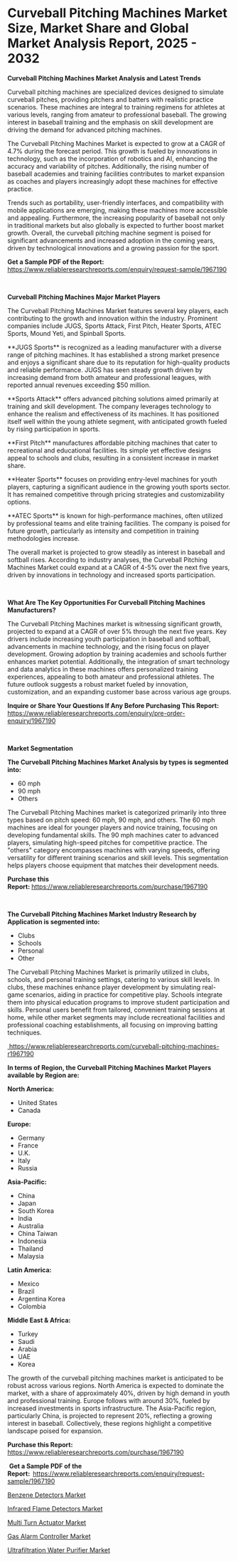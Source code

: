 <p><h1>Curveball Pitching Machines Market Size, Market Share and Global Market Analysis Report, 2025 - 2032</h1></p><p><strong>Curveball Pitching Machines Market Analysis and Latest Trends</strong></p>
<p><p>Curveball pitching machines are specialized devices designed to simulate curveball pitches, providing pitchers and batters with realistic practice scenarios. These machines are integral to training regimens for athletes at various levels, ranging from amateur to professional baseball. The growing interest in baseball training and the emphasis on skill development are driving the demand for advanced pitching machines.</p><p>The Curveball Pitching Machines Market is expected to grow at a CAGR of 4.7% during the forecast period. This growth is fueled by innovations in technology, such as the incorporation of robotics and AI, enhancing the accuracy and variability of pitches. Additionally, the rising number of baseball academies and training facilities contributes to market expansion as coaches and players increasingly adopt these machines for effective practice.</p><p>Trends such as portability, user-friendly interfaces, and compatibility with mobile applications are emerging, making these machines more accessible and appealing. Furthermore, the increasing popularity of baseball not only in traditional markets but also globally is expected to further boost market growth. Overall, the curveball pitching machine segment is poised for significant advancements and increased adoption in the coming years, driven by technological innovations and a growing passion for the sport.</p></p>
<p><strong>Get a Sample PDF of the Report:&nbsp;</strong> <a href="https://www.reliableresearchreports.com/enquiry/request-sample/1967190?utm_campaign=41&utm_medium=2&utm_source=Github&utm_content=ia&utm_term=21022025&utm_id=curveball-pitching-machines">https://www.reliableresearchreports.com/enquiry/request-sample/1967190</a></p>
<p>&nbsp;</p>
<p><strong>Curveball Pitching Machines Major Market Players</strong></p>
<p><p>The Curveball Pitching Machines Market features several key players, each contributing to the growth and innovation within the industry. Prominent companies include JUGS, Sports Attack, First Pitch, Heater Sports, ATEC Sports, Mound Yeti, and Spinball Sports. </p><p>**JUGS Sports** is recognized as a leading manufacturer with a diverse range of pitching machines. It has established a strong market presence and enjoys a significant share due to its reputation for high-quality products and reliable performance. JUGS has seen steady growth driven by increasing demand from both amateur and professional leagues, with reported annual revenues exceeding $50 million.</p><p>**Sports Attack** offers advanced pitching solutions aimed primarily at training and skill development. The company leverages technology to enhance the realism and effectiveness of its machines. It has positioned itself well within the young athlete segment, with anticipated growth fueled by rising participation in sports.</p><p>**First Pitch** manufactures affordable pitching machines that cater to recreational and educational facilities. Its simple yet effective designs appeal to schools and clubs, resulting in a consistent increase in market share. </p><p>**Heater Sports** focuses on providing entry-level machines for youth players, capturing a significant audience in the growing youth sports sector. It has remained competitive through pricing strategies and customizability options.</p><p>**ATEC Sports** is known for high-performance machines, often utilized by professional teams and elite training facilities. The company is poised for future growth, particularly as intensity and competition in training methodologies increase.</p><p>The overall market is projected to grow steadily as interest in baseball and softball rises. According to industry analyses, the Curveball Pitching Machines Market could expand at a CAGR of 4-5% over the next five years, driven by innovations in technology and increased sports participation.</p></p>
<p>&nbsp;</p>
<p><strong>What Are The Key Opportunities For Curveball Pitching Machines Manufacturers?</strong></p>
<p><p>The Curveball Pitching Machines market is witnessing significant growth, projected to expand at a CAGR of over 5% through the next five years. Key drivers include increasing youth participation in baseball and softball, advancements in machine technology, and the rising focus on player development. Growing adoption by training academies and schools further enhances market potential. Additionally, the integration of smart technology and data analytics in these machines offers personalized training experiences, appealing to both amateur and professional athletes. The future outlook suggests a robust market fueled by innovation, customization, and an expanding customer base across various age groups.</p></p>
<p><strong>Inquire or Share Your Questions If Any Before Purchasing This Report:</strong> <a href="https://www.reliableresearchreports.com/enquiry/pre-order-enquiry/1967190?utm_campaign=41&utm_medium=2&utm_source=Github&utm_content=ia&utm_term=21022025&utm_id=curveball-pitching-machines">https://www.reliableresearchreports.com/enquiry/pre-order-enquiry/1967190</a></p>
<p>&nbsp;</p>
<p><strong>Market Segmentation</strong></p>
<p><strong>The Curveball Pitching Machines Market Analysis by types is segmented into:</strong></p>
<p><ul><li>60 mph</li><li>90 mph</li><li>Others</li></ul></p>
<p><p>The Curveball Pitching Machines market is categorized primarily into three types based on pitch speed: 60 mph, 90 mph, and others. The 60 mph machines are ideal for younger players and novice training, focusing on developing fundamental skills. The 90 mph machines cater to advanced players, simulating high-speed pitches for competitive practice. The "others" category encompasses machines with varying speeds, offering versatility for different training scenarios and skill levels. This segmentation helps players choose equipment that matches their development needs.</p></p>
<p><strong>Purchase this Report:&nbsp;</strong><a href="https://www.reliableresearchreports.com/purchase/1967190?utm_campaign=41&utm_medium=2&utm_source=Github&utm_content=ia&utm_term=21022025&utm_id=curveball-pitching-machines">https://www.reliableresearchreports.com/purchase/1967190</a></p>
<p>&nbsp;</p>
<p><strong>The Curveball Pitching Machines Market Industry Research by Application is segmented into:</strong></p>
<p><ul><li>Clubs</li><li>Schools</li><li>Personal</li><li>Other</li></ul></p>
<p><p>The Curveball Pitching Machines Market is primarily utilized in clubs, schools, and personal training settings, catering to various skill levels. In clubs, these machines enhance player development by simulating real-game scenarios, aiding in practice for competitive play. Schools integrate them into physical education programs to improve student participation and skills. Personal users benefit from tailored, convenient training sessions at home, while other market segments may include recreational facilities and professional coaching establishments, all focusing on improving batting techniques.</p></p>
<p><a href="https://www.reliableresearchreports.com/curveball-pitching-machines-r1967190?utm_campaign=41&utm_medium=2&utm_source=Github&utm_content=ia&utm_term=21022025&utm_id=curveball-pitching-machines">&nbsp;https://www.reliableresearchreports.com/curveball-pitching-machines-r1967190</a></p>
<p><strong>In terms of Region, the Curveball Pitching Machines Market Players available by Region are:</strong></p>
<p>
    <p> <strong> North America: </strong>
        <ul>
            <li>United States</li>
            <li>Canada</li>
        </ul>
        </p> 
    <p> <strong> Europe: </strong>
        <ul>
            <li>Germany</li>
            <li>France</li>
            <li>U.K.</li>
            <li>Italy</li>
            <li>Russia</li>
        </ul>
        </p> 
    <p> <strong> Asia-Pacific: </strong>
        <ul>
            <li>China</li>
            <li>Japan</li>
            <li>South Korea</li>
            <li>India</li>
            <li>Australia</li>
            <li>China Taiwan</li>
            <li>Indonesia</li>
            <li>Thailand</li>
            <li>Malaysia</li>
        </ul>
        </p> 
    <p> <strong> Latin America: </strong>
        <ul>
            <li>Mexico</li>
            <li>Brazil</li>
            <li>Argentina Korea</li>
            <li>Colombia</li>
        </ul>
        </p> 
    <p> <strong> Middle East & Africa: </strong>
        <ul>
            <li>Turkey</li>
            <li>Saudi</li>
            <li>Arabia</li>
            <li>UAE</li>
            <li>Korea</li>
        </ul>
    </p>
    </p>
<p><p>The growth of the curveball pitching machines market is anticipated to be robust across various regions. North America is expected to dominate the market, with a share of approximately 40%, driven by high demand in youth and professional training. Europe follows with around 30%, fueled by increased investments in sports infrastructure. The Asia-Pacific region, particularly China, is projected to represent 20%, reflecting a growing interest in baseball. Collectively, these regions highlight a competitive landscape poised for expansion.</p></p>
<p><strong>Purchase this Report: </strong><a href="https://www.reliableresearchreports.com/purchase/1967190?utm_campaign=41&utm_medium=2&utm_source=Github&utm_content=ia&utm_term=21022025&utm_id=curveball-pitching-machines">https://www.reliableresearchreports.com/purchase/1967190</a></p>
<p>&nbsp;<strong>Get a Sample PDF of the Report:&nbsp;&nbsp;</strong><a href="https://www.reliableresearchreports.com/enquiry/request-sample/1967190?utm_campaign=41&utm_medium=2&utm_source=Github&utm_content=ia&utm_term=21022025&utm_id=curveball-pitching-machines">https://www.reliableresearchreports.com/enquiry/request-sample/1967190</a></p>
<p><strong></strong></p>
<p><p><a href="https://github.com/mudgeadamsvx/Market-Research-Report-List-1/blob/main/benzene-detectors-market.md?utm_campaign=41&utm_medium=2&utm_source=Github&utm_content=ia&utm_term=21022025&utm_id=curveball-pitching-machines">Benzene Detectors Market</a></p><p><a href="https://github.com/shafriusizi/Market-Research-Report-List-1/blob/main/infrared-flame-detectors-market.md?utm_campaign=41&utm_medium=2&utm_source=Github&utm_content=ia&utm_term=21022025&utm_id=curveball-pitching-machines">Infrared Flame Detectors Market</a></p><p><a href="https://github.com/beyeagamizjp/Market-Research-Report-List-1/blob/main/multi-turn-actuator-market.md?utm_campaign=41&utm_medium=2&utm_source=Github&utm_content=ia&utm_term=21022025&utm_id=curveball-pitching-machines">Multi Turn Actuator Market</a></p><p><a href="https://github.com/mqhayigurbaj/Market-Research-Report-List-1/blob/main/gas-alarm-controller-market.md?utm_campaign=41&utm_medium=2&utm_source=Github&utm_content=ia&utm_term=21022025&utm_id=curveball-pitching-machines">Gas Alarm Controller Market</a></p><p><a href="https://github.com/kukolkasimo5/Market-Research-Report-List-1/blob/main/ultrafiltration-water-purifier-market.md?utm_campaign=41&utm_medium=2&utm_source=Github&utm_content=ia&utm_term=21022025&utm_id=curveball-pitching-machines">Ultrafiltration Water Purifier Market</a></p></p>